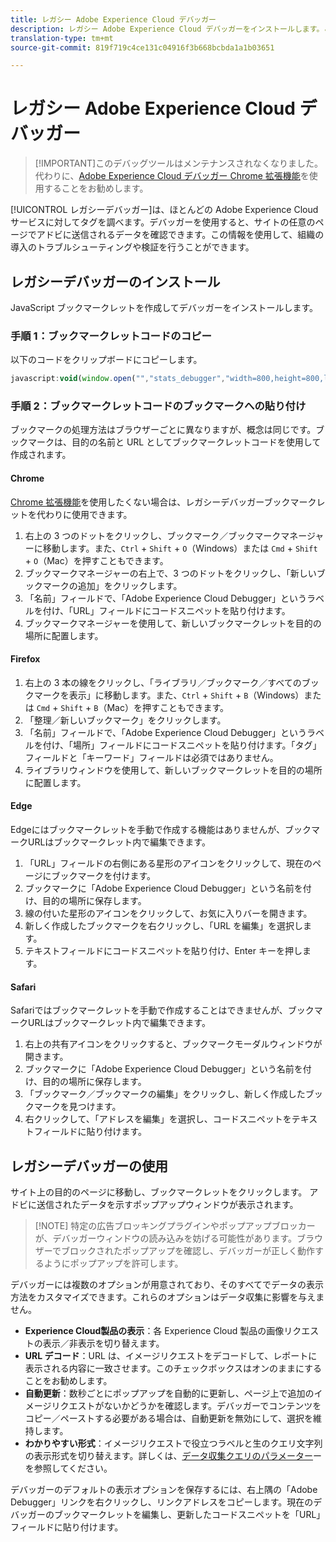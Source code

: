 ```yaml
---
title: レガシー Adobe Experience Cloud デバッガー
description: レガシー Adobe Experience Cloud デバッガーをインストールします。このデバッガーは、Analytics、Target、Advertising Cloud、ID サービス、DTM およびLaunch のタグを調べます。
translation-type: tm+mt
source-git-commit: 819f719c4ce131c04916f3b668bcbda1a1b03651

---
```



# レガシー Adobe Experience Cloud デバッガー

> [!IMPORTANT]このデバッグツールはメンテナンスされなくなりました。代わりに、[Adobe Experience Cloud デバッガー Chrome 拡張機能](https://docs.adobe.com/content/help/en/debugger/using/experience-cloud-debugger.html)を使用することをお勧めします。

[!UICONTROL レガシーデバッガー]は、ほとんどの Adobe Experience Cloud サービスに対してタグを調べます。デバッガーを使用すると、サイトの任意のページでアドビに送信されるデータを確認できます。この情報を使用して、組織の導入のトラブルシューティングや検証を行うことができます。

## レガシーデバッガーのインストール

JavaScript ブックマークレットを作成してデバッガーをインストールします。

### 手順 1：ブックマークレットコードのコピー

以下のコードをクリップボードにコピーします。

```JavaScript
javascript:void(window.open("","stats_debugger","width=800,height=800,location=0,menubar=0,status=1,toolbar=0,resizable=1,scrollbars=1").document.write("<script language=\"JavaScript\" id=dbg src=\"https://www.adobetag.com/d1/digitalpulsedebugger/live/DPD.js\"></"+"script>"+"<script language=\"JavaScript\">window.focus();</script>"));
```

### 手順 2：ブックマークレットコードのブックマークへの貼り付け

ブックマークの処理方法はブラウザーごとに異なりますが、概念は同じです。ブックマークは、目的の名前と URL としてブックマークレットコードを使用して作成されます。

#### Chrome

[Chrome 拡張機能](https://docs.adobe.com/content/help/en/debugger/using/experience-cloud-debugger.html)を使用したくない場合は、レガシーデバッガーブックマークレットを代わりに使用できます。

1. 右上の 3 つのドットをクリックし、ブックマーク／ブックマークマネージャーに移動します。また、`Ctrl` + `Shift` + `O`（Windows）または `Cmd` + `Shift` + `O`（Mac）を押すこともできます。
2. ブックマークマネージャーの右上で、3 つのドットをクリックし、「新しいブックマークの追加」をクリックします。
3. 「名前」フィールドで、「Adobe Experience Cloud Debugger」というラベルを付け、「URL」フィールドにコードスニペットを貼り付けます。
4. ブックマークマネージャーを使用して、新しいブックマークレットを目的の場所に配置します。

#### Firefox

1. 右上の 3 本の線をクリックし、「ライブラリ／ブックマーク／すべてのブックマークを表示」に移動します。また、`Ctrl` + `Shift` + `B`（Windows）または `Cmd` + `Shift` + `B`（Mac）を押すこともできます。
2. 「整理／新しいブックマーク」をクリックします。
3. 「名前」フィールドで、「Adobe Experience Cloud Debugger」というラベルを付け、「場所」フィールドにコードスニペットを貼り付けます。「タグ」フィールドと「キーワード」フィールドは必須ではありません。
4. ライブラリウィンドウを使用して、新しいブックマークレットを目的の場所に配置します。

#### Edge

Edgeにはブックマークレットを手動で作成する機能はありませんが、ブックマークURLはブックマークレット内で編集できます。

1. 「URL」フィールドの右側にある星形のアイコンをクリックして、現在のページにブックマークを付けます。
2. ブックマークに「Adobe Experience Cloud Debugger」という名前を付け、目的の場所に保存します。
3. 線の付いた星形のアイコンをクリックして、お気に入りバーを開きます。
4. 新しく作成したブックマークを右クリックし、「URL を編集」を選択します。
5. テキストフィールドにコードスニペットを貼り付け、Enter キーを押します。

#### Safari

Safariではブックマークレットを手動で作成することはできませんが、ブックマークURLはブックマークレット内で編集できます。

1. 右上の共有アイコンをクリックすると、ブックマークモーダルウィンドウが開きます。
2. ブックマークに「Adobe Experience Cloud Debugger」という名前を付け、目的の場所に保存します。
3. 「ブックマーク／ブックマークの編集」をクリックし、新しく作成したブックマークを見つけます。
4. 右クリックして、「アドレスを編集」を選択し、コードスニペットをテキストフィールドに貼り付けます。

## レガシーデバッガーの使用

サイト上の目的のページに移動し、ブックマークレットをクリックします。 アドビに送信されたデータを示すポップアップウィンドウが表示されます。

> [!NOTE] 特定の広告ブロッキングプラグインやポップアップブロッカーが、デバッガーウィンドウの読み込みを妨げる可能性があります。ブラウザーでブロックされたポップアップを確認し、デバッガーが正しく動作するようにポップアップを許可します。

デバッガーには複数のオプションが用意されており、そのすべてでデータの表示方法をカスタマイズできます。これらのオプションはデータ収集に影響を与えません。

* **Experience Cloud製品の表示**：各 Experience Cloud 製品の画像リクエストの表示／非表示を切り替えます。
* **URL デコード**：URL は、イメージリクエストをデコードして、レポートに表示される内容に一致させます。このチェックボックスはオンのままにすることをお勧めします。
* **自動更新**：数秒ごとにポップアップを自動的に更新し、ページ上で追加のイメージリクエストがないかどうかを確認します。デバッガーでコンテンツをコピー／ペーストする必要がある場合は、自動更新を無効にして、選択を維持します。
* **わかりやすい形式**：イメージリクエストで役立つラベルと生のクエリ文字列の表示形式を切り替えます。詳しくは、[データ収集クエリのパラメーター](query-parameters.md)ーを参照してください。

デバッガーのデフォルトの表示オプションを保存するには、右上隅の「Adobe Debugger」リンクを右クリックし、リンクアドレスをコピーします。現在のデバッガーのブックマークレットを編集し、更新したコードスニペットを「URL」フィールドに貼り付けます。
